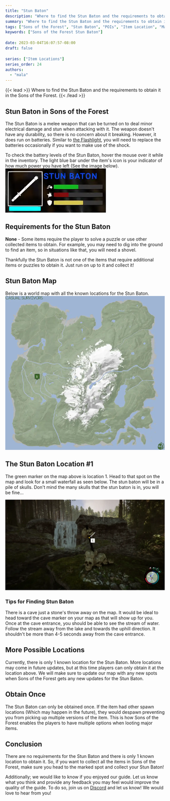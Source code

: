 ```yaml
---
title: "Stun Baton"
description: "Where to find the Stun Baton and the requirements to obtain it in the Sons of the Forest."
summary: "Where to find the Stun Baton and the requirements to obtain it. Click here to learn it's location!"
tags: ["Sons of the Forest", "Stun Baton", "POIs", "Item Location", "Map"]
keywords: ["Sons of the Forest Stun Baton"]

date: 2023-03-04T16:07:57-08:00
draft: false

series: ["Item Locations"]
series_order: 24
authors:
  - "mala"
---
```


{{< lead >}}
Where to find the Stun Baton and the requirements to obtain it in the Sons of the Forest.
{{< /lead >}}

## Stun Baton in Sons of the Forest
The Stun Baton is a melee weapon that can be turned on to deal minor electrical damage and stun when attacking with it.
The weapon doesn't have any durability, so there is no concern about it breaking. However, it does run on batteries. Similar to
[the Flashlight](/sons-of-the-forest/guides/flashlight/), you will need to replace the batteries occasionally if you want to make use of the shock.

To check the battery levels of the Stun Baton, hover the mouse over it while in the inventory. The light blue bar under the item's icon is your indicator of how much power you have left (See the image below).
![Stun Baton Battery Levels](img/stunbaton.webp)

## Requirements for the Stun Baton
**None** - Some items require the player to solve a puzzle or use other collected items to obtain. For example, you may need to dig into the ground to find an item, so in situations like that, you will need a shovel. 

Thankfully the Stun Baton is not one of the items that require additional items or puzzles to obtain it. Just run on up to it and collect it! 

## Stun Baton Map
Below is a world map with all the known locations for the Stun Baton.
![Sons of the Forest Stun Baton Map Location](img/map.webp)

## The Stun Baton Location #1
The green marker on the map above is location 1. Head to that spot on the map and look for a small waterfall as seen below.
The stun baton will be in a pile of skulls. Don't mind the many skulls that the stun baton is in, you will be fine...

![Sons of the Forest Stun Baton](featured.webp)

### Tips for Finding Stun Baton
There is a cave just a stone's throw away on the map. It would be ideal to head toward the cave marker on your map as that will show up for you.
Once at the cave entrance, you should be able to see the stream of water. Follow the stream away from the lake and towards the uphill direction.
It shouldn't be more than 4-5 seconds away from the cave entrance. 

## More Possible Locations
Currently, there is only 1 known location for the Stun Baton. More locations may come in future updates, but at this time players can only obtain it at the location above.
We will make sure to update our map with any new spots when Sons of the Forest gets any new updates for the Stun Baton.

## Obtain Once
The Stun Baton can only be obtained once. If the item had other spawn locations (Which may happen in the future), they would despawn preventing you from picking up multiple versions of the item. This is how Sons of the Forest enables the players to have multiple options when looting major items. 

## Conclusion
There are no requirements for the Stun Baton and there is only 1 known location to obtain it. So, if you want to collect all the items in Sons of the Forest, make sure you head to the marked spot and collect your Stun Baton!

Additionally; we would like to know if you enjoyed our guide. Let us know what you think and provide any feedback you may feel would improve the quality of the guide. To do so, join us on [Discord](https://discord.gg/ZXp93XsKnN) and let us know! We would love to hear from you! 
